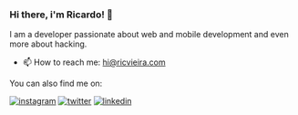 ### Hi there, i'm Ricardo! 👋

I am a developer passionate about web and mobile development and even more about hacking.

- 📫 How to reach me: hi@ricvieira.com

You can also find me on:

<a href="https://instagram.com/ricvieira_" rel="instagram">![instagram](https://img.shields.io/badge/<ricvieira_>%20-%23E4405F.svg?&style=for-the-badge&logo=Instagram&logoColor=white)</a> <a href="https://twitter.com/ric_vieira" rel="twitter">![twitter](https://img.shields.io/badge/<ric_vieira>%20-%231DA1F2.svg?&style=for-the-badge&logo=Twitter&logoColor=white)</a></a> <a href="https://www.linkedin.com/in/ric-vieira/" rel="linkedin">![linkedin](https://img.shields.io/badge/linkedin%20-%230077B5.svg?&style=for-the-badge&logo=linkedin&logoColor=white)</a>
